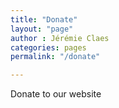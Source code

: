 ```yaml
---
title: "Donate"
layout: "page"
author : Jérémie Claes
categories: pages
permalink: "/donate"

---
```


Donate to our website
